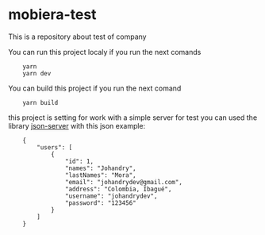# mobiera-test
This is a repository about test of company

You can run this project localy if you run the next comands
```
    yarn
    yarn dev
```

You can build this project if you run the next comand
```
    yarn build
```

this project is setting for work with a simple server for test you can used the library [json-server](https://www.npmjs.com/package/json-server) with this json example:

```
    {
        "users": [
            {
                "id": 1,
                "names": "Johandry",
                "lastNames": "Mora",
                "email": "johandrydev@gmail.com",
                "address": "Colombia, Ibagué",
                "username": "johandrydev",
                "password": "123456"
            }
        ]
    }
```
